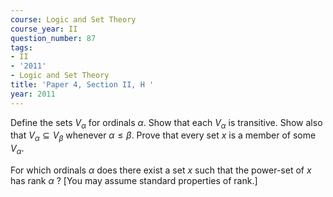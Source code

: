 ```yaml
---
course: Logic and Set Theory
course_year: II
question_number: 87
tags:
- II
- '2011'
- Logic and Set Theory
title: 'Paper 4, Section II, H '
year: 2011
---
```




Define the sets $V_{\alpha}$ for ordinals $\alpha$. Show that each $V_{\alpha}$ is transitive. Show also that $V_{\alpha} \subseteq V_{\beta}$ whenever $\alpha \leqslant \beta$. Prove that every set $x$ is a member of some $V_{\alpha}$.

For which ordinals $\alpha$ does there exist a set $x$ such that the power-set of $x$ has rank $\alpha$ ? [You may assume standard properties of rank.]